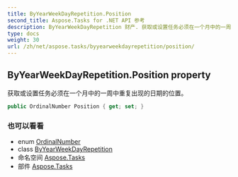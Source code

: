 ```yaml
---
title: ByYearWeekDayRepetition.Position
second_title: Aspose.Tasks for .NET API 参考
description: ByYearWeekDayRepetition 财产. 获取或设置任务必须在一个月中的一周中重复出现的日期的位置
type: docs
weight: 30
url: /zh/net/aspose.tasks/byyearweekdayrepetition/position/
---
```

## ByYearWeekDayRepetition.Position property

获取或设置任务必须在一个月中的一周中重复出现的日期的位置。

```csharp
public OrdinalNumber Position { get; set; }
```

### 也可以看看

* enum [OrdinalNumber](../../ordinalnumber/)
* class [ByYearWeekDayRepetition](../)
* 命名空间 [Aspose.Tasks](../../byyearweekdayrepetition/)
* 部件 [Aspose.Tasks](../../../)


